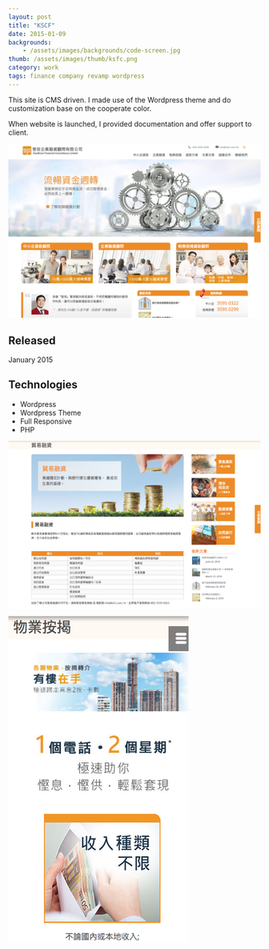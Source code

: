 ```yaml
---
layout: post
title: "KSCF"
date: 2015-01-09
backgrounds:
    - /assets/images/backgrounds/code-screen.jpg
thumb: /assets/images/thumb/ksfc.png
category: work
tags: finance company revamp wordpress
---
```


This site is CMS driven. I made use of the Wordpress theme and do customization base on the cooperate color.

When website is launched, I provided documentation and offer support to client.

![ksfc](/assets/images/blog/ksfc-home.png)

<!-- [Visit Live Site](http://www.ksfc.com.hk) -->

## Released
January 2015

## Technologies
- Wordpress
- Wordpress Theme
- Full Responsive
- PHP

![ksfc](/assets/images/blog/ksfc-page.png)

![ksfc](/assets/images/blog/ksfc-mobile.png)
